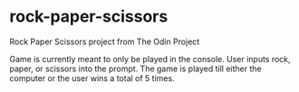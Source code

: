 # rock-paper-scissors
Rock Paper Scissors project from The Odin Project

Game is currently meant to only be played in the console. User inputs rock, paper, or scissors into the prompt. The game is played till either the computer or the user wins a total of 5 times. 